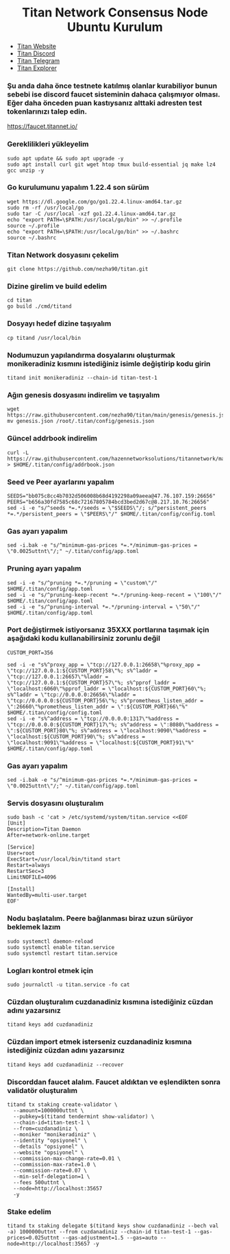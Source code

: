 <h1 align="center"> Titan Network Consensus Node Ubuntu Kurulum </h1>

* [Titan Website](https://test1.titannet.io/login)<br>
* [Titan Discord](https://discord.com/invite/titannet)<br>
* [Titan Telegram](https://t.me/titannet_dao)<br>
* [Titan Explorer](https://explorers.titannet.io/en)<br>

### Şu anda daha önce testnete katılmış olanlar kurabiliyor bunun sebebi ise discord faucet sisteminin dahaca çalışmıyor olması. Eğer daha önceden puan kastıysanız alttaki adresten test tokenlarınızı talep edin.
https://faucet.titannet.io/

### Gereklilikleri yükleyelim
```
sudo apt update && sudo apt upgrade -y
sudo apt install curl git wget htop tmux build-essential jq make lz4 gcc unzip -y
```

### Go kurulumunu yapalım 1.22.4 son sürüm
```
wget https://dl.google.com/go/go1.22.4.linux-amd64.tar.gz
sudo rm -rf /usr/local/go
sudo tar -C /usr/local -xzf go1.22.4.linux-amd64.tar.gz
echo "export PATH=\$PATH:/usr/local/go/bin" >> ~/.profile
source ~/.profile
echo "export PATH=\$PATH:/usr/local/go/bin" >> ~/.bashrc
source ~/.bashrc
```

### Titan Network dosyasını çekelim
```
git clone https://github.com/nezha90/titan.git
```

### Dizine girelim ve build edelim
```
cd titan
go build ./cmd/titand
```

### Dosyayı hedef dizine taşıyalım
```
cp titand /usr/local/bin
```

### Nodumuzun yapılandırma dosyalarını oluşturmak monikeradiniz kısmını istediğiniz isimle değiştirip kodu girin
```
titand init monikeradiniz --chain-id titan-test-1
```

### Ağın genesis dosyasını indirelim ve taşıyalım
```
wget https://raw.githubusercontent.com/nezha90/titan/main/genesis/genesis.json
mv genesis.json /root/.titan/config/genesis.json
```

### Güncel addrbook indirelim
```
curl -L https://raw.githubusercontent.com/hazennetworksolutions/titannetwork/main/addrbook.json > $HOME/.titan/config/addrbook.json
```

### Seed ve Peer ayarlarını yapalım
```
SEEDS="bb075c8cc4b7032d506008b68d4192298a09aeea@47.76.107.159:26656"
PEERS="b656a30fd7585c68c72167805784bcd3bed2d67c@8.217.10.76:26656"
sed -i -e "s/^seeds *=.*/seeds = \"$SEEDS\"/; s/^persistent_peers *=.*/persistent_peers = \"$PEERS\"/" $HOME/.titan/config/config.toml
```

### Gas ayarı yapalım
```
sed -i.bak -e "s/^minimum-gas-prices *=.*/minimum-gas-prices = \"0.0025uttnt\"/;" ~/.titan/config/app.toml
```

### Pruning ayarı yapalım
```
sed -i -e "s/^pruning *=.*/pruning = \"custom\"/" $HOME/.titan/config/app.toml
sed -i -e "s/^pruning-keep-recent *=.*/pruning-keep-recent = \"100\"/" $HOME/.titan/config/app.toml
sed -i -e "s/^pruning-interval *=.*/pruning-interval = \"50\"/" $HOME/.titan/config/app.toml
```

### Port değiştirmek istiyorsanız 35XXX portlarına taşımak için aşağıdaki kodu kullanabilirsiniz zorunlu değil
```
CUSTOM_PORT=356

sed -i -e "s%^proxy_app = \"tcp://127.0.0.1:26658\"%proxy_app = \"tcp://127.0.0.1:${CUSTOM_PORT}58\"%; s%^laddr = \"tcp://127.0.0.1:26657\"%laddr = \"tcp://127.0.0.1:${CUSTOM_PORT}57\"%; s%^pprof_laddr = \"localhost:6060\"%pprof_laddr = \"localhost:${CUSTOM_PORT}60\"%; s%^laddr = \"tcp://0.0.0.0:26656\"%laddr = \"tcp://0.0.0.0:${CUSTOM_PORT}56\"%; s%^prometheus_listen_addr = \":26660\"%prometheus_listen_addr = \":${CUSTOM_PORT}66\"%" $HOME/.titan/config/config.toml
sed -i -e "s%^address = \"tcp://0.0.0.0:1317\"%address = \"tcp://0.0.0.0:${CUSTOM_PORT}17\"%; s%^address = \":8080\"%address = \":${CUSTOM_PORT}80\"%; s%^address = \"localhost:9090\"%address = \"localhost:${CUSTOM_PORT}90\"%; s%^address = \"localhost:9091\"%address = \"localhost:${CUSTOM_PORT}91\"%" $HOME/.titan/config/app.toml
```

### Gas ayarı yapalım
```
sed -i.bak -e "s/^minimum-gas-prices *=.*/minimum-gas-prices = \"0.0025uttnt\"/;" ~/.titan/config/app.toml
```

### Servis dosyasını oluşturalım
```
sudo bash -c 'cat > /etc/systemd/system/titan.service <<EOF
[Unit]
Description=Titan Daemon
After=network-online.target

[Service]
User=root
ExecStart=/usr/local/bin/titand start
Restart=always
RestartSec=3
LimitNOFILE=4096

[Install]
WantedBy=multi-user.target
EOF'
```

### Nodu başlatalım. Peere bağlanması biraz uzun sürüyor beklemek lazım
```
sudo systemctl daemon-reload
sudo systemctl enable titan.service
sudo systemctl restart titan.service
```

### Logları kontrol etmek için
```
sudo journalctl -u titan.service -fo cat
```

### Cüzdan oluşturalım cuzdanadiniz kısmına istediğiniz cüzdan adını yazarsınız
```
titand keys add cuzdanadiniz
```

### Cüzdan import etmek isterseniz cuzdanadiniz kısmına istediğiniz cüzdan adını yazarsınız
```
titand keys add cuzdanadiniz --recover
```

### Discorddan faucet alalım. Faucet aldıktan ve eşlendikten sonra validatör oluşturalım
```
titand tx staking create-validator \
  --amount=1000000uttnt \
  --pubkey=$(titand tendermint show-validator) \
  --chain-id=titan-test-1 \
  --from=cuzdanadiniz \
  --moniker "monikeradiniz" \
  --identity "opsiyonel" \
  --details "opsiyonel" \
  --website "opsiyonel" \
  --commission-max-change-rate=0.01 \
  --commission-max-rate=1.0 \
  --commission-rate=0.07 \
  --min-self-delegation=1 \
  --fees 500uttnt \
  --node=http://localhost:35657
  -y
```

### Stake edelim
```
titand tx staking delegate $(titand keys show cuzdanadiniz --bech val -a) 1000000uttnt --from cuzdanadiniz --chain-id titan-test-1 --gas-prices=0.025uttnt --gas-adjustment=1.5 --gas=auto --node=http://localhost:35657 -y
```
